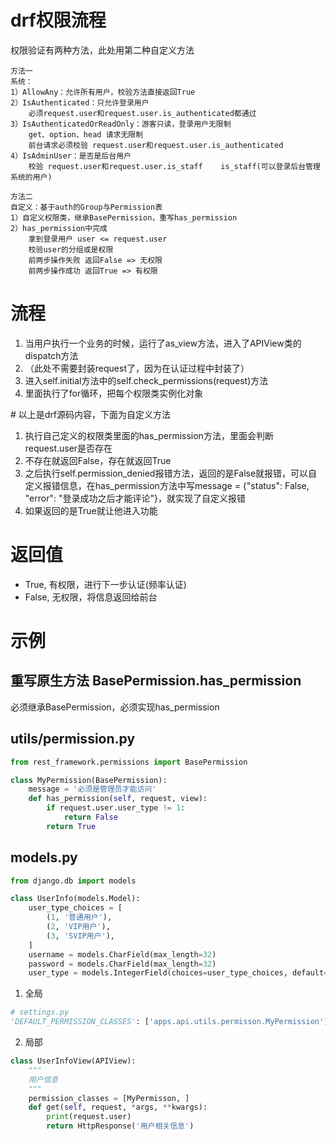 # drf权限流程

权限验证有两种方法，此处用第二种自定义方法

~~~ plain text
方法一
系统：
1）AllowAny：允许所有用户，校验方法直接返回True
2）IsAuthenticated：只允许登录用户
    必须request.user和request.user.is_authenticated都通过
3）IsAuthenticatedOrReadOnly：游客只读，登录用户无限制
    get、option、head 请求无限制
    前台请求必须校验 request.user和request.user.is_authenticated
4）IsAdminUser：是否是后台用户
    校验 request.user和request.user.is_staff    is_staff(可以登录后台管理系统的用户)
    
方法二
自定义：基于auth的Group与Permission表
1）自定义权限类，继承BasePermission，重写has_permission
2）has_permission中完成
    拿到登录用户 user <= request.user
    校验user的分组或是权限
    前两步操作失败 返回False => 无权限
    前两步操作成功 返回True => 有权限
~~~



# 流程

1. 当用户执行一个业务的时候，运行了as_view方法，进入了APIView类的dispatch方法
2. （此处不需要封装request了，因为在认证过程中封装了）
3. 进入self.initial方法中的self.check_permissions(request)方法
4. 里面执行了for循环，把每个权限类实例化对象

 \# 以上是drf源码内容，下面为自定义方法

1. 执行自己定义的权限类里面的has_permission方法，里面会判断request.user是否存在
2. 不存在就返回False，存在就返回True
3. 之后执行self.permission_denied报错方法，返回的是False就报错，可以自定义报错信息，在has_permission方法中写message = {"status": False, "error": "登录成功之后才能评论"}，就实现了自定义报错
4. 如果返回的是True就让他进入功能



# 返回值

- True, 有权限，进行下一步认证(频率认证)
- False, 无权限，将信息返回给前台



# 示例

## 重写原生方法 BasePermission.has_permission

必须继承BasePermission，必须实现has_permission



## utils/permission.py

~~~ python
from rest_framework.permissions import BasePermission

class MyPermission(BasePermission):
    message = '必须是管理员才能访问'
    def has_permission(self, request, view):
        if request.user.user_type != 1:
            return False
        return True
~~~



## models.py

~~~ python
from django.db import models

class UserInfo(models.Model):
    user_type_choices = [
        (1, '普通用户'),
        (2, 'VIP用户'),
        (3, 'SVIP用户'),
    ]
    username = models.CharField(max_length=32)
    password = models.CharField(max_length=32)
    user_type = models.IntegerField(choices=user_type_choices, default=0)
~~~



1. 全局

~~~ python
# settings.py
'DEFAULT_PERMISSION_CLASSES': ['apps.api.utils.permisson.MyPermission']
~~~



2. 局部

~~~ python
class UserInfoView(APIView):
    """
    用户信息
    """
    permission_classes = [MyPermisson, ]
    def get(self, request, *args, **kwargs):
        print(request.user)
        return HttpResponse('用户相关信息')
~~~

